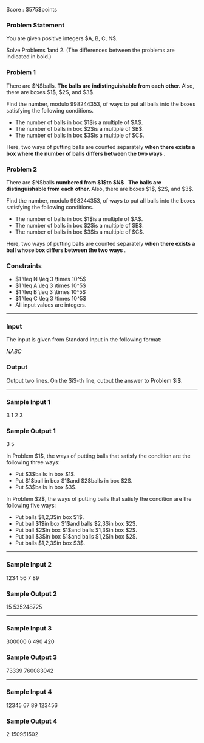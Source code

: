 
<div>

<span>

<span>

<p>
Score : $575$points
</p>

<div>

<section>

### **Problem Statement**

<p>
You are given positive integers $A, B, C, N$.

Solve Problems $1$and $2$. (The differences between the problems are indicated in bold.)
</p>

</section>

</div>

<div>

<section>

### **Problem $1$**

<p>
There are $N$balls. 
<strong>
The balls are indistinguishable from each other.
</strong>
Also, there are boxes $1$, $2$, and $3$.

Find the number, modulo $998244353$, of ways to put all balls into the boxes satisfying the following conditions.
</p>

<ul>

<li>
The number of balls in box $1$is a multiple of $A$.
</li>

<li>
The number of balls in box $2$is a multiple of $B$.
</li>

<li>
The number of balls in box $3$is a multiple of $C$.
</li>

</ul>

<p>
Here, two ways of putting balls are counted separately 
<strong>
when there exists a box where the number of balls differs between the two ways
</strong>
.
</p>

</section>

</div>

<div>

<section>

### **Problem $2$**

<p>
There are $N$balls 
<strong>
numbered from $1$to $N$
</strong>
. 
<strong>
The balls are distinguishable from each other.
</strong>
Also, there are boxes $1$, $2$, and $3$.

Find the number, modulo $998244353$, of ways to put all balls into the boxes satisfying the following conditions.
</p>

<ul>

<li>
The number of balls in box $1$is a multiple of $A$.
</li>

<li>
The number of balls in box $2$is a multiple of $B$.
</li>

<li>
The number of balls in box $3$is a multiple of $C$.
</li>

</ul>

<p>
Here, two ways of putting balls are counted separately 
<strong>
when there exists a ball whose box differs between the two ways
</strong>
.
</p>

</section>

</div>

<div>

<section>

### **Constraints**

<ul>

<li>
$1 \leq N \leq 3 \times 10^5$
</li>

<li>
$1 \leq A \leq 3 \times 10^5$
</li>

<li>
$1 \leq B \leq 3 \times 10^5$
</li>

<li>
$1 \leq C \leq 3 \times 10^5$
</li>

<li>
All input values are integers.
</li>

</ul>

</section>

</div>

---

<div>

<div>

<section>

### **Input**

<p>
The input is given from Standard Input in the following format:
</p>

<div>

$N$$A$$B$$C$
</div>

</section>

</div>

<div>

<section>

### **Output**

<p>
Output two lines. On the $i$-th line, output the answer to Problem $i$.
</p>

</section>

</div>

</div>

---

<div>

<section>

### **Sample Input 1**

<div>

3 1 2 3

</div>

</section>

</div>

<div>

<section>

### **Sample Output 1**

<div>

3
5

</div>

<p>
In Problem $1$, the ways of putting balls that satisfy the condition are the following three ways:
</p>

<ul>

<li>
Put $3$balls in box $1$.
</li>

<li>
Put $1$ball in box $1$and $2$balls in box $2$.
</li>

<li>
Put $3$balls in box $3$.
</li>

</ul>

<p>
In Problem $2$, the ways of putting balls that satisfy the condition are the following five ways:
</p>

<ul>

<li>
Put balls $1,2,3$in box $1$.
</li>

<li>
Put ball $1$in box $1$and balls $2,3$in box $2$.
</li>

<li>
Put ball $2$in box $1$and balls $1,3$in box $2$.
</li>

<li>
Put ball $3$in box $1$and balls $1,2$in box $2$.
</li>

<li>
Put balls $1,2,3$in box $3$.
</li>

</ul>

</section>

</div>

---

<div>

<section>

### **Sample Input 2**

<div>

1234 56 7 89

</div>

</section>

</div>

<div>

<section>

### **Sample Output 2**

<div>

15
535248725

</div>

</section>

</div>

---

<div>

<section>

### **Sample Input 3**

<div>

300000 6 490 420

</div>

</section>

</div>

<div>

<section>

### **Sample Output 3**

<div>

73339
760083042

</div>

</section>

</div>

---

<div>

<section>

### **Sample Input 4**

<div>

12345 67 89 123456

</div>

</section>

</div>

<div>

<section>

### **Sample Output 4**

<div>

2
150951502

</div>

</section>

</div>

</span>

</span>

</div>
